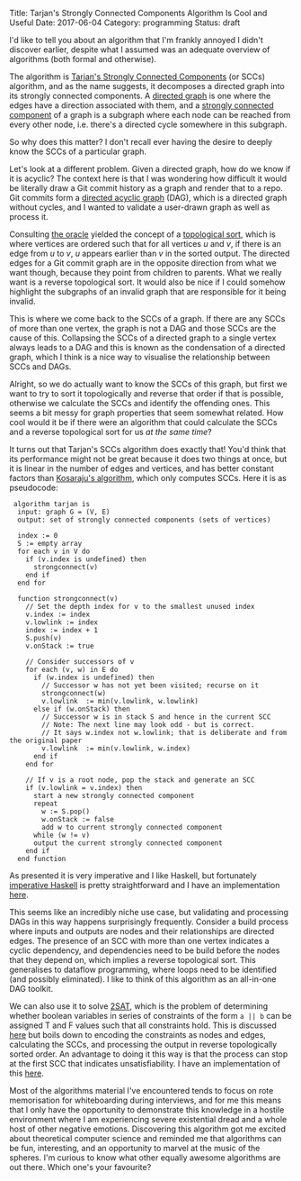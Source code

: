 Title: Tarjan's Strongly Connected Components Algorithm Is Cool and Useful
Date: 2017-06-04
Category: programming
Status: draft

I'd like to tell you about an algorithm that I'm frankly annoyed I didn't
discover earlier, despite what I assumed was an adequate overview of
algorithms (both formal and otherwise).

The algorithm is [Tarjan's Strongly Connected
Components](https://en.wikipedia.org/wiki/Tarjan%27s_strongly_connected_components_algorithm)
(or SCCs) algorithm, and as the name suggests, it decomposes a directed graph
into its strongly connected components. A [directed
graph](https://en.wikipedia.org/wiki/Directed_graph) is one where the edges
have a direction associated with them, and a [strongly connected
component](https://en.wikipedia.org/wiki/Strongly_connected_component) of a
graph is a subgraph where each node can be reached from every other node, i.e.
there's a directed cycle somewhere in this subgraph.

So why does this matter? I don't recall ever having the desire to deeply know
the SCCs of a particular graph.

Let's look at a different problem. Given a directed graph, how do we know if it
is acyclic? The context here is that I was wondering how difficult it would be
literally draw a Git commit history as a graph and render that to a repo. Git
commits form a [directed acyclic
graph](https://en.wikipedia.org/wiki/Directed_acyclic_graph) (DAG), which is a
directed graph without cycles, and I wanted to validate a user-drawn graph as
well as process it.

Consulting [the
oracle](https://stackoverflow.com/questions/583876/how-do-i-check-if-a-directed-graph-is-acyclic)
yielded the concept of a [topological
sort](https://en.wikipedia.org/wiki/Topological_sorting), which is where
vertices are ordered such that for all vertices _u_ and _v_, if there is an
edge from _u_ to _v_, _u_ appears earlier than _v_ in the sorted output.  The
directed edges for a Git commit graph are in the opposite direction from what
we want though, because they point from children to parents. What we really
want is a reverse topological sort. It would also be nice if I could somehow
highlight the subgraphs of an invalid graph that are responsible for it being
invalid.

This is where we come back to the SCCs of a graph. If there are any SCCs of
more than one vertex, the graph is not a DAG and those SCCs are the cause of
this.  Collapsing the SCCs of a directed graph to a single vertex always leads
to a DAG and this is known as the condensation of a directed graph, which I
think is a nice way to visualise the relationship between SCCs and DAGs.

Alright, so we do actually want to know the SCCs of this graph, but first we
want to try to sort it topologically and reverse that order if that is
possible, otherwise we calculate the SCCs and identify the offending ones. This
seems a bit messy for graph properties that seem somewhat related. How cool
would it be if there were an algorithm that could calculate the SCCs and a
reverse topological sort for us *at the same time*?

It turns out that Tarjan's SCCs algorithm does exactly that! You'd think that
its performance might not be great because it does two things at once, but it
is linear in the number of edges and vertices, and has better constant factors
than [Kosaraju's
algorithm](https://en.wikipedia.org/wiki/Kosaraju's_algorithm), which only
computes SCCs. Here it is as pseudocode:

```
 algorithm tarjan is
  input: graph G = (V, E)
  output: set of strongly connected components (sets of vertices)

  index := 0
  S := empty array
  for each v in V do
    if (v.index is undefined) then
      strongconnect(v)
    end if
  end for

  function strongconnect(v)
    // Set the depth index for v to the smallest unused index
    v.index := index
    v.lowlink := index
    index := index + 1
    S.push(v)
    v.onStack := true

    // Consider successors of v
    for each (v, w) in E do
      if (w.index is undefined) then
        // Successor w has not yet been visited; recurse on it
        strongconnect(w)
        v.lowlink  := min(v.lowlink, w.lowlink)
      else if (w.onStack) then
        // Successor w is in stack S and hence in the current SCC
        // Note: The next line may look odd - but is correct.
        // It says w.index not w.lowlink; that is deliberate and from the original paper
        v.lowlink  := min(v.lowlink, w.index)
      end if
    end for

    // If v is a root node, pop the stack and generate an SCC
    if (v.lowlink = v.index) then
      start a new strongly connected component
      repeat
        w := S.pop()
        w.onStack := false
        add w to current strongly connected component
      while (w != v)
      output the current strongly connected component
    end if
  end function
```

As presented it is very imperative and I like Haskell, but fortunately
[imperative
Haskell](http://vaibhavsagar.com/blog/2017/05/29/imperative-haskell/) is pretty
straightforward and I have an implementation
[here](https://github.com/vaibhavsagar/courses/blob/master/algorithms1/week4/SCC.ipynb).

This seems like an incredibly niche use case, but validating and processing
DAGs in this way happens surprisingly frequently. Consider a build process
where inputs and outputs are nodes and their relationships are directed edges.
The presence of an SCC with more than one vertex indicates a cyclic dependency,
and dependencies need to be build before the nodes that they depend on, which
implies a reverse topological sort. This generalises to dataflow programming,
where loops need to be identified (and possibly eliminated). I like to think of
this algorithm as an all-in-one DAG toolkit.

We can also use it to solve
[2SAT](https://en.wikipedia.org/wiki/2-satisfiability), which is the problem of
determining whether boolean variables in series of constraints of the form `a
|| b` can be assigned T and F values such that all constraints hold. This is
discussed [here]() but boils down to encoding the constraints as nodes and
edges, calculating the SCCs, and processing the output in reverse topologically
sorted order. An advantage to doing it this way is that the process can stop at
the first SCC that indicates unsatisfiability. I have an implementation of this
[here](https://github.com/vaibhavsagar/courses/blob/master/algorithms2/week6/Week6.ipynb).

Most of the algorithms material I've encountered tends to focus on rote
memorisation for whiteboarding during interviews, and for me this means that I
only have the opportunity to demonstrate this knowledge in a hostile
environment where I am experiencing severe existential dread and a whole host
of other negative emotions. Discovering this algorithm got me excited about
theoretical computer science and reminded me that algorithms can be fun,
interesting, and an opportunity to marvel at the music of the spheres. I'm
curious to know what other equally awesome algorithms are out there. Which
one's your favourite?
